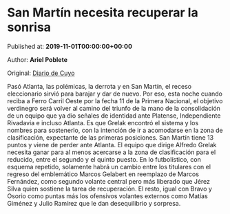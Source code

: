 
# San Martín necesita recuperar la sonrisa

Published at: **2019-11-01T00:00:00+00:00**

Author: **Ariel Poblete**

Original: [Diario de Cuyo](https://www.diariodecuyo.com.ar/pasiondeportiva/San-Martin-necesita-recuperar-la-sonrisa-20191031-0108.html)

Pasó Atlanta, las polémicas, la derrota y en San Martín, el receso eleccionario sirvió para barajar y dar de nuevo. Por eso, esta noche cuando reciba a Ferro Carril Oeste por la fecha 11 de la Primera Nacional, el objetivo verdinegro será volver al camino del triunfo de la mano de la consolidación de un equipo que ya dio señales de identidad ante Platense, Independiente Rivadavia e incluso Atlanta. Es que Grelak encontró el sistema y los nombres para sostenerlo, con la intención de ir a acomodarse en la zona de clasificación, expectante de las primeras posiciones. San Martín tiene 13 puntos y viene de perder ante Atlanta. El equipo que dirige Alfredo Grelak necesita ganar para al menos acercarse a la zona de clasificación para el reducido, entre el segundo y el quinto puesto.
En lo futbolístico, con esquema repetido, solamente habrá un cambio entre los titulares con el regreso del emblemático Marcos Gelabert en reemplazo de Marcos Fernández, como segundo volante central pero más liberado que Jérez Silva quien sostiene la tarea de recuperación. El resto, igual con Bravo y Osorio como puntas más los ofensivos volantes externos como Matías Giménez y Julio Ramírez que le dan desequilibrio y sorpresa.
